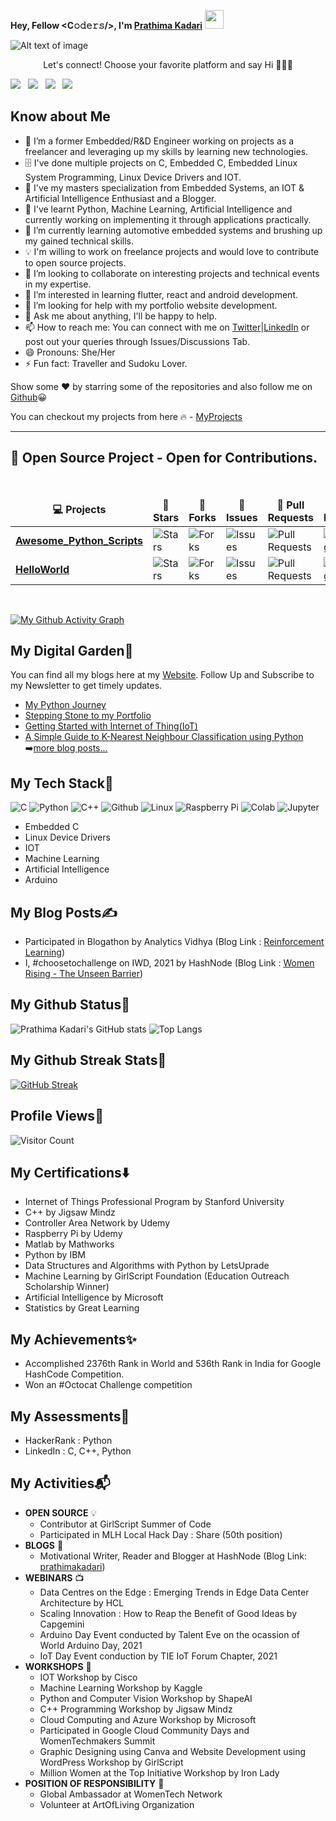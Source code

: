 **Hey, Fellow <C𝚘𝚍𝚎𝚛𝚜/>, I'm [Prathima Kadari](https://prathimakadari.hashnode.dev/)** <img src="https://raw.githubusercontent.com/MartinHeinz/MartinHeinz/master/wave.gif" width="30px">

![Alt text of image](<https://github.com/prathimacode-hub/prathimacode-hub/blob/main/Prathima%20Kadari's%20Cover.png>)
<p align="center"> 
   Let's connect! Choose your favorite platform and say Hi  🙋🏻‍♂️
</p>

<a href="https://twitter.com/prathimak88"><img src="https://img.shields.io/badge/Twitter-1DA1F2?style=for-the-badge&logo=twitter&logoColor=white"></img></a>&nbsp;&nbsp; <a href="https://www.linkedin.com/in/prathima-kadari/"><img src="https://img.shields.io/badge/LinkedIn-0077B5?style=for-the-badge&logo=linkedin&logoColor=white"></img></a>&nbsp;&nbsp; <a href="https://prathimakadari.hashnode.dev/"><img src="https://img.shields.io/badge/Hashnode-2962FF?style=for-the-badge&logo=hashnode&logoColor=white"></img></a>&nbsp;&nbsp; <a href="https://github.com/prathimacode-hub"><img src="https://img.shields.io/badge/GitHub-100000?style=for-the-badge&logo=github&logoColor=white"></img></a>&nbsp;&nbsp;

<h2>Know about Me</h2>

- 👋 I’m a former Embedded/R&D Engineer working on projects as a freelancer and leveraging up my skills by learning new technologies.
- 🗄️  I've done multiple projects on C, Embedded C, Embedded Linux System Programming, Linux Device Drivers and IOT. 
- 🧰 I've my masters specialization from Embedded Systems, an IOT & Artificial Intelligence Enthusiast and a Blogger.
- 🙋 I've learnt Python, Machine Learning, Artificial Intelligence and currently working on implementing it through applications practically. 
- 🌱 I’m currently learning automotive embedded systems and brushing up my gained technical skills.
- 💡  I'm willing to work on freelance projects and would love to contribute to open source projects.
- 💞️ I’m looking to collaborate on interesting projects and technical events in my expertise.
- 👀 I’m interested in learning flutter, react and android development.
- 🤔 I’m looking for help with my portfolio website development.
- 💬 Ask me about anything, I'll be happy to help.
- 📫 How to reach me: You can connect with me on [Twitter](https://twitter.com/prathimak88)|[LinkedIn](https://www.linkedin.com/in/prathima-kadari) or post out your queries through Issues/Discussions Tab.
- 😄 Pronouns: She/Her
- ⚡ Fun fact: Traveller and Sudoku Lover.

Show some ❤️ by starring some of the repositories and also follow me on [Github](https://github.com/prathimacode-hub)😀

You can checkout my projects from here 🔥 - [MyProjects](https://github.com/prathimacode-hub?tab=repositories) 

---------------------------------------------------------------------

 <summary><h2><b>🥇 Open Source Project - Open for Contributions. </b></h2></summary>


  <br />
  <table>
    <thead align="center">
      <tr border: none;>
        <td><b>💻 Projects</b></td>
        <td><b>🌟 Stars</b></td>
        <td><b>🍴 Forks</b></td>
        <td><b>🐛 Issues</b></td>
        <td><b>🔔 Pull Requests</b></td>
        <td><b>👨‍💻 Language</b></td>
      </tr>
    </thead>
    <tbody>
      <tr>
	      <td><a href="https://github.com/prathimacode-hub/Awesome_Python_Scripts"><b> Awesome_Python_Scripts </b></a></td>
        <td><img alt="Stars" src="https://img.shields.io/github/stars/prathimacode-hub/Awesome_Python_Scripts?style=flat-square&labelColor=343b41"/></td>
        <td><img alt="Forks" src="https://img.shields.io/github/forks/prathimacode-hub/Awesome_Python_Scripts?style=flat-square&labelColor=343b41"/></td>
        <td><img alt="Issues" src="https://img.shields.io/github/issues/prathimacode-hub/Awesome_Python_Scripts?style=flat-square"/></td>
        <td><img alt="Pull Requests" src="https://img.shields.io/github/issues-pr/prathimacode-hub/Awesome_Python_Scripts?style=flat-square"/></td>
        <td><img alt="Language" src="https://img.shields.io/github/languages/top/prathimacode-hub/Awesome_Python_Scripts?style=flat-square"/></td>
      </tr>
      <tr>
	      <td><a href="https://github.com/prathimacode-hub/HelloWorld"><b> HelloWorld </b></a></td>
        <td><img alt="Stars" src="https://img.shields.io/github/stars/prathimacode-hub/HelloWorld?style=flat-square&labelColor=343b41"/></td>
        <td><img alt="Forks" src="https://img.shields.io/github/forks/prathimacode-hub/HelloWorld?style=flat-square&labelColor=343b41"/></td>
        <td><img alt="Issues" src="https://img.shields.io/github/issues/prathimacode-hub/HelloWorld?style=flat-square"/></td>
        <td><img alt="Pull Requests" src="https://img.shields.io/github/issues-pr/prathimacode-hub/HelloWorld?style=flat-square"/></td>
        <td><img alt="Language" src="https://img.shields.io/github/languages/top/prathimacode-hub/HelloWorld?style=flat-square"/></td>
      </tr>
  </tbody>
  </table>

<br/>  

 [![My Github Activity Graph](https://activity-graph.herokuapp.com/graph?username=prathimacode-hub&theme=xcode)](https://git.io/prathimacode-hub)
<p align="center">

<h2>My Digital Garden🌱</h2>

You can find all my blogs here at my [Website](https://prathimakadari.hashnode.dev/). Follow Up and Subscribe to my Newsletter to get timely updates.

- [My Python Journey](https://prathimakadari.hashnode.dev/my-python-learning-experience)
- [Stepping Stone to my Portfolio](https://prathimakadari.hashnode.dev/stepping-stone-to-my-portfolio)
- [Getting Started with Internet of Thing(IoT)](https://prathimakadari.hashnode.dev/getting-started-with-iot)
- [A Simple Guide to K-Nearest Neighbour Classification using Python](https://prathimakadari.hashnode.dev/a-simple-guide-to-k-nearest-neighbor-classification-using-python)
➡️[more blog posts...](https://prathimakadari.hashnode.dev/)

<h2>My Tech Stack🚀</h2>

![C](https://img.shields.io/badge/C-00599C?style=for-the-badge&logo=c&logoColor=white) ![Python](https://img.shields.io/badge/Python-3776AB?style=for-the-badge&logo=python&logoColor=white) ![C++](https://img.shields.io/badge/c++%20-%2300599C.svg?&style=for-the-badge&logo=c%2B%2B&ogoColor=white) ![Github](https://img.shields.io/badge/github%20-%23121011.svg?&style=for-the-badge&logo=github&logoColor=white) ![Linux](https://img.shields.io/badge/Linux-FCC624?style=for-the-badge&logo=linux&logoColor=black) ![Raspberry Pi](https://img.shields.io/badge/RASPBERRY%20PI-C51A4A.svg?&style=for-the-badge&logo=raspberry%20pi&logoColor=white) ![Colab](https://img.shields.io/badge/Colab%20-%2320232a.svg?&style=for-the-badge&logo=google&logoColor=white) ![Jupyter](https://img.shields.io/badge/Jupyter-F37626.svg?&style=for-the-badge&logo=Jupyter&logoColor=white) 
 
- Embedded C
- Linux Device Drivers
- IOT
- Machine Learning
- Artificial Intelligence
- Arduino

<h2>My Blog Posts✍️</h2> 

- Participated in Blogathon by Analytics Vidhya (Blog Link : [Reinforcement Learning](https://www.analyticsvidhya.com/blog/2021/02/introduction-to-reinforcement-learning-for-beginners/))
- I, #choosetochallenge on IWD, 2021 by HashNode (Blog Link : [Women Rising - The Unseen Barrier](https://prathimakadari.hashnode.dev/choosetochallenge-women-rising-the-unseen-barriers))

<h2>My Github Status🦸</h2> 

![Prathima Kadari's GitHub stats](https://github-readme-stats.vercel.app/api?username=prathimacode-hub&show_icons=true&theme=radical&repo=github-readme-stats&count_private=true)
![Top Langs](https://github-readme-stats.vercel.app/api/top-langs/?username=prathimacode-hub&layout=compact&show_icons=true&theme=radical&count_private=true)

<h2>My Github Streak Stats🍁</h2>

[![GitHub Streak](https://github-readme-streak-stats.herokuapp.com/?user=prathimacode-hub&theme=dracula)](https://github.com/prathimacode-hub/github-readme-streak-stats)

<h2>Profile Views🎯</h2>

![Visitor Count](https://profile-counter.glitch.me/{prathimacode-hub}/count.svg)

<h2>My Certifications⬇️</h2> 

- Internet of Things Professional Program by Stanford University 
- C++ by Jigsaw Mindz
- Controller Area Network by Udemy
- Raspberry Pi by Udemy
- Matlab by Mathworks
- Python by IBM
- Data Structures and Algorithms with Python by LetsUprade
- Machine Learning by GirlScript Foundation (Education Outreach Scholarship Winner)
- Artificial Intelligence by Microsoft
- Statistics by Great Learning

<h2>My Achievements✨</h2> 

- Accomplished 2376th Rank in World and 536th Rank in India for Google HashCode Competition.
- Won an #Octocat Challenge competition

<h2>My Assessments📡</h2>

- HackerRank : Python
- LinkedIn : C, C++, Python

<h2>My Activities📬</h2> 

- **OPEN SOURCE** 💡
  - Contributor at GirlScript Summer of Code
  - Participated in MLH Local Hack Day : Share (50th position)
- **BLOGS** 📖
  - Motivational Writer, Reader and Blogger at HashNode (Blog Link: [prathimakadari](https://prathimakadari.hashnode.dev/))
- **WEBINARS** 📺
  - Data Centres on the Edge : Emerging Trends in Edge Data Center Architecture by HCL
  - Scaling Innovation : How to Reap the Benefit of Good Ideas by Capgemini 
  - Arduino Day Event conducted by Talent Eve on the ocassion of World Arduino Day, 2021
  - IoT Day Event conduction by TIE IoT Forum Chapter, 2021
- **WORKSHOPS** 🔭
  - IOT Workshop by Cisco
  - Machine Learning Workshop by Kaggle
  - Python and Computer Vision Workshop by ShapeAI
  - C++ Programming Workshop by Jigsaw Mindz
  - Cloud Computing and Azure Workshop by Microsoft
  - Participated in Google Cloud Community Days and WomenTechmakers Summit
  - Graphic Designing using Canva and Website Development using WordPress Workshop by GirlScript
  - Million Women at the Top Initiative Workshop by Iron Lady
- **POSITION OF RESPONSIBILITY** 🧰
  - Global Ambassador at WomenTech Network 
  - Volunteer at ArtOfLiving Organization

<!---
prathimacode-hub/prathimacode-hub is a ✨ special ✨ repository because its `README.md` (this file) appears on your GitHub profile.
You can click the Preview link to take a look at your changes.
--->

